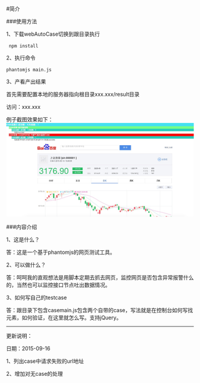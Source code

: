 #简介


###使用方法
  
1、下载webAutoCase切换到跟目录执行
  
     npm install 

2、执行命令
   
    phantomjs main.js
 
3、产看产出结果

   首先需要配置本地的服务器指向根目录xxx.xxx/result目录
   
   访问：xxx.xxx
   
   例子截图效果如下：
   <img src="./tmp/snap1.png">
   
   
   
###内容介绍

1、这是什么？

答：这是一个基于phantomjs的网页测试工具。

2、可以做什么？

答：呵呵我的直观想法是用脚本定期去抓去网页，监控网页是否包含异常报警什么的，当然也可以监控接口节点吐出数据情况。

3、如何写自己的testcase

答：跟目录下包含casemain.js包含两个自带的case，写法就是在控制台如何写找元素，如何验证，在这里就怎么写。支持jQuery。


-----------------
更新说明：

  日期：2015-09-16
  
  1、列出case中请求失败的url地址

  2、增加对无case的处理
  